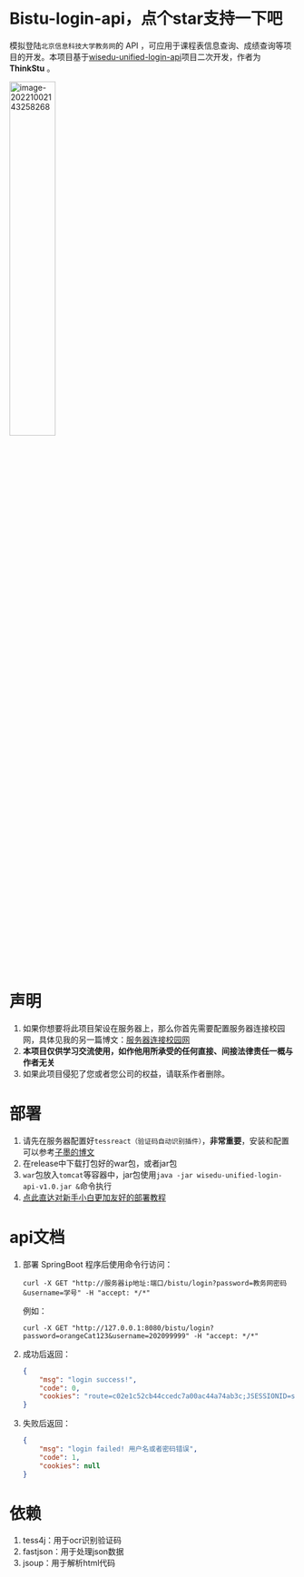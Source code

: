 # Bistu-login-api，点个star支持一下吧

模拟登陆`北京信息科技大学教务网`的 API ，可应用于课程表信息查询、成绩查询等项目的开发。本项目基于[wisedu-unified-login-api](https://github.com/ZimoLoveShuang/wisedu-unified-login-api)项目二次开发，作者为 **ThinkStu** 。

<img src="https://thinkstu-typora.oss-cn-hangzhou.aliyuncs.com/typora/202210021432362.png" alt="image-20221002143258268" style="width:40%;" />



# 声明

1. 如果你想要将此项目架设在服务器上，那么你首先需要配置服务器连接校园网，具体见我的另一篇博文：[服务器连接校园网](https://blog.csdn.net/qq_35760825/article/details/127134130?spm=1001.2014.3001.5501)
2. **本项目仅供学习交流使用，如作他用所承受的任何直接、间接法律责任一概与作者无关**
3. 如果此项目侵犯了您或者您公司的权益，请联系作者删除。
# 部署

1. 请先在服务器配置好`tessreact（验证码自动识别插件）`，**非常重要**，安装和配置可以参考[子墨的博文](https://blog.zimo.wiki/posts/c417f07b/)
2. 在release中下载打包好的war包，或者jar包
3. `war`包放入`tomcat`等容器中，jar包使用`java -jar wisedu-unified-login-api-v1.0.jar &`命令执行
5. [点此直达对新手小白更加友好的部署教程](https://blog.zimo.wiki/posts/6c809f81/)
# api文档

1. 部署 SpringBoot 程序后使用命令行访问：

    ```shell
    curl -X GET "http://服务器ip地址:端口/bistu/login?password=教务网密码&username=学号" -H "accept: */*"
    ```

    例如：

    ```shell
    curl -X GET "http://127.0.0.1:8080/bistu/login?password=orangeCat123&username=202099999" -H "accept: */*"
    ```

2. 成功后返回：
    ```json
    {
        "msg": "login success!",
        "code": 0,
        "cookies": "route=c02e1c52cb44ccedc7a00ac44a74ab3c;JSESSIONID=sKnaX6W3z7rN5AB9cQJ4An3OX3aOwq3aziPc4FIVW641bc_ihwXK!-173725045;CASTGC=TGT-1394-3FaIbOEbJ4RVrhgVrtVPRNzNNcODy6V3RMXRblvJdAfL5H3qMc1588506634030-QUpr-cas;CASPRIVACY=;iPlanetDirectoryPro=QCMaHbaG7vdSgN1QuSldJ0;asessionid=5ad7f5b4-eb74-4c3c-a694-76d24ea97b3f;MOD_AUTH_CAS=MOD_AUTH_ST-96230-7W9q97JkbbFzRLhj7hRr1588506634075-YBLG-cas"
    }
    ```

3. 失败后返回：
    ```json
    {
        "msg": "login failed! 用户名或者密码错误",
        "code": 1,
        "cookies": null
    }
    ```

# 依赖

1. tess4j：用于ocr识别验证码
2. fastjson：用于处理json数据
4. jsoup：用于解析html代码
